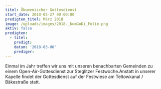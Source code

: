 ```yaml
---
titel: Ökumenischer Gottesdienst
start_date: 2018-05-27 00:00:00
predigten_titel: März 2018
image: /uploads/images/2018-_kumGoDi_Folie.png
aktiv: false
predigten:
  - titel:
    predigt:
    datum: '2018-03-06'
    prediger:
---
```


Einmal im Jahr treffen wir uns mit unseren benachbarten Gemeinden zu einem Open-Air-Gottesdienst zur Steglitzer Festwoche.Anstatt in unserer Kapelle findet der Gottesdienst auf der Festwiese am Teltowkanal / Bäkestraße statt.